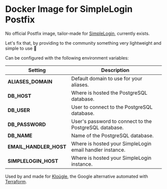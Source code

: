 # Docker Image for SimpleLogin Postfix

No official Postfix image, tailor-made for [SimpleLogin](https://simplelogin.io/),
currently exists.

Let's fix that, by providing to the community something very lightweight and simple to use 💖

Can be configured with the following environment variables:

Setting     | Description
----------- | -------------------------------------------
**ALIASES_DOMAIN** | Default domain to use for your aliases.
**DB_HOST** | Where is hosted the PostgreSQL database.
**DB_USER** | User to connect to the PostgreSQL database.
**DB_PASSWORD** | User's password to connect to the PostgreSQL database.
**DB_NAME** | Name of the PostgreSQL database.
**EMAIL_HANDLER_HOST** | Where is hosted your SimpleLogin email handler instance.
**SIMPLELOGIN_HOST** | Where is hosted your SimpleLogin instance.

Used by and made for [Kloügle](https://github.com/arugifa/klougle), the Google
alternative automated with [Terraform](https://www.terraform.io/).
